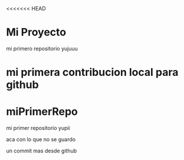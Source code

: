 <<<<<<< HEAD
# Mi Proyecto

mi primero repositorio yujuuu

mi primera contribucion local para github
=======
# miPrimerRepo
mi primer repositorio yupii

aca con lo que no se guardo

un commit mas desde github

